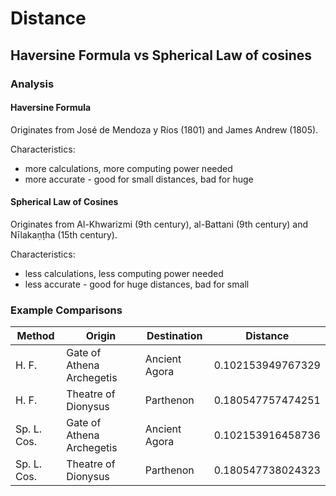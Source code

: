 # Distance

## Haversine Formula vs Spherical Law of cosines

### Analysis

#### Haversine Formula

Originates from José de Mendoza y Ríos (1801) and James Andrew (1805).

Characteristics:

- more calculations, more computing power needed
- more accurate - good for small distances, bad for huge

#### Spherical Law of Cosines

Originates from Al-Khwarizmi (9th century), al-Battani (9th century) and Nīlakaṇṭha (15th century).

Characteristics:
- less calculations, less computing power needed
- less accurate - good for huge distances, bad for small

### Example Comparisons

| Method | Origin | Destination | Distance |
| --- | --- | --- | --- |
| H. F. | Gate of Athena Archegetis | Ancient Agora | 0.102153949767329 |
| H. F. | Theatre of Dionysus | Parthenon | 0.180547757474251
| Sp. L. Cos. | Gate of Athena Archegetis | Ancient Agora | 0.102153916458736 |
| Sp. L. Cos. | Theatre of Dionysus | Parthenon | 0.180547738024323